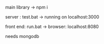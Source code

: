 main library -> npm i

server : test.bat -> running on localhost:3000

front end: run.bat -> browser: localhost:8080

needs mongodb
